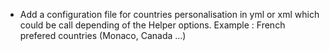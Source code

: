 - Add a configuration file for countries personalisation in yml or xml which could be call depending of the Helper options. Example : French prefered countries (Monaco, Canada ...)

